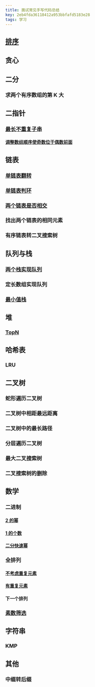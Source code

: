 ```yaml
---
title: 面试常见手写代码总结
key: 2eb4fda36118412a953bbfafd5183e28
tags: 学习
---
```


<!--more-->

## [排序](https://hate13.com/2020/01/10/ACM常用算法.html#排序)

## 贪心

## 二分

### 求两个有序数组的第 K 大

## 二指针

### [最长不重复子串](https://hate13.com/2020/01/10/LeetCode%E9%A2%98%E8%A7%A3.html#3-%E6%97%A0%E9%87%8D%E5%A4%8D%E5%AD%97%E7%AC%A6%E7%9A%84%E6%9C%80%E9%95%BF%E5%AD%90%E4%B8%B2)

#### [调整数组顺序使奇数位于偶数前面](https://hate13.com/2020/01/10/LeetCode%E9%A2%98%E8%A7%A3.html#%E9%9D%A2%E8%AF%95%E9%A2%9821-%E8%B0%83%E6%95%B4%E6%95%B0%E7%BB%84%E9%A1%BA%E5%BA%8F%E4%BD%BF%E5%A5%87%E6%95%B0%E4%BD%8D%E4%BA%8E%E5%81%B6%E6%95%B0%E5%89%8D%E9%9D%A2)

## 链表

### [单链表翻转](https://hate13.com/2020/01/10/LeetCode%E9%A2%98%E8%A7%A3.html#206-%E5%8F%8D%E8%BD%AC%E9%93%BE%E8%A1%A8)

### [单链表判环](https://hate13.com/2020/01/10/LeetCode题解.html#142-环形链表-ii)

### [两个链表是否相交](https://hate13.com/2020/01/10/LeetCode%E9%A2%98%E8%A7%A3.html#160-%E7%9B%B8%E4%BA%A4%E9%93%BE%E8%A1%A8)

### 找出两个链表的相同元素

### 有序链表转二叉搜索树

## 队列与栈

### [两个栈实现队列](https://hate13.com/2020/01/10/LeetCode%E9%A2%98%E8%A7%A3.html#232-%E7%94%A8%E6%A0%88%E5%AE%9E%E7%8E%B0%E9%98%9F%E5%88%97)

### 定长数组实现队列

### [最小值栈](https://hate13.com/2020/01/10/LeetCode题解.html#155-最小栈)

## 堆

### [TopN](https://hate13.com/2020/01/10/ACM%E5%B8%B8%E7%94%A8%E7%AE%97%E6%B3%95.html#%E5%A0%86%E6%8E%92%E5%BA%8F)

## 哈希表

### LRU

## 二叉树

### 蛇形遍历二叉树

### 二叉树中相距最远距离

### 二叉树中的最长路径

### 分层遍历二叉树

### 最大二叉搜索树

### 二叉搜索树的删除

## 数学

### 二进制

#### [2 的幂](https://hate13.com/2020/01/10/LeetCode%E9%A2%98%E8%A7%A3.html#231-2%E7%9A%84%E5%B9%82)

#### [1 的个数](https://hate13.com/2020/01/10/LeetCode%E9%A2%98%E8%A7%A3.html#191-%E4%BD%8D1%E7%9A%84%E4%B8%AA%E6%95%B0)

#### [二分快速幂](https://hate13.com/2020/01/10/LeetCode%E9%A2%98%E8%A7%A3.html#50-powx-n)

### 全排列

#### [不考虑重复元素](https://hate13.com/2020/01/10/LeetCode%E9%A2%98%E8%A7%A3.html#46-%E5%85%A8%E6%8E%92%E5%88%97)

#### [有重复元素](https://hate13.com/2020/01/10/LeetCode%E9%A2%98%E8%A7%A3.html#47-%E5%85%A8%E6%8E%92%E5%88%97-ii)

#### 下一个排列

### [素数筛选](https://hate13.com/2020/01/10/ACM%E5%B8%B8%E7%94%A8%E7%AE%97%E6%B3%95.html#%E7%B4%A0%E6%95%B0%E7%AD%9B)

## 字符串

### KMP

## 其他

### 中缀转后缀